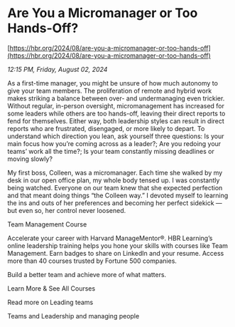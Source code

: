 # Are You a Micromanager or Too Hands-Off?

[https://hbr.org/2024/08/are-you-a-micromanager-or-too-hands-off](https://hbr.org/2024/08/are-you-a-micromanager-or-too-hands-off)

*12:15 PM, Friday, August 02, 2024*

As a first-time manager, you might be unsure of how much autonomy to give your team members. The proliferation of remote and hybrid work makes striking a balance between over- and undermanaging even trickier. Without regular, in-person oversight, micromanagement has increased for some leaders while others are too hands-off, leaving their direct reports to fend for themselves. Either way, both leadership styles can result in direct reports who are frustrated, disengaged, or more likely to depart. To understand which direction you lean, ask yourself three questions: Is your main focus how you’re coming across as a leader?; Are you redoing your teams’ work all the time?; Is your team constantly missing deadlines or moving slowly?

My first boss, Colleen, was a micromanager. Each time she walked by my desk in our open office plan, my whole body tensed up. I was constantly being watched. Everyone on our team knew that she expected perfection and that meant doing things “the Colleen way.” I devoted myself to learning the ins and outs of her preferences and becoming her perfect sidekick — but even so, her control never loosened.

Team Management Course

Accelerate your career with Harvard ManageMentor®. HBR Learning’s online leadership training helps you hone your skills with courses like Team Management. Earn badges to share on LinkedIn and your resume. Access more than 40 courses trusted by Fortune 500 companies.

Build a better team and achieve more of what matters.

Learn More & See All Courses

Read more on Leading teams

Teams and Leadership and managing people

